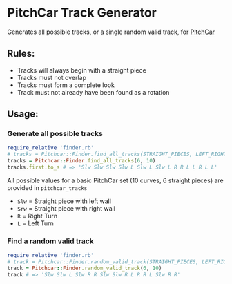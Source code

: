 # PitchCar Track Generator

Generates all possible tracks, or a single random valid track, for
[PitchCar](https://boardgamegeek.com/boardgame/150/pitchcar)

## Rules:
* Tracks will always begin with a straight piece
* Tracks must not overlap
* Tracks must form a complete look
* Track must not already have been found as a rotation

## Usage:
### Generate all possible tracks
```ruby
require_relative 'finder.rb'
# tracks = Pitchcar::Finder.find_all_tracks(STRAIGHT_PIECES, LEFT_RIGHT_PIECES)
tracks = Pitchcar::Finder.find_all_tracks(6, 10)
tracks.first.to_s # => 'Slw Slw Slw Slw L Slw L Slw L R R L L R L L'
```

All possible values for a basic PitchCar set (10 curves, 6 straight pieces)
are provided in `pitchcar_tracks`
* `Slw` = Straight piece with left wall
* `Srw` = Straight piece with right wall
* `R` = Right Turn
* `L` = Left Turn

### Find a random valid track
```ruby
require_relative 'finder.rb'
# track = Pitchcar::Finder.random_valid_track(STRAIGHT_PIECES, LEFT_RIGHT_PIECES)
track = Pitchcar::Finder.random_valid_track(6, 10)
track # => 'Slw Slw L Slw R R Slw Slw R L R R L Slw R R'
